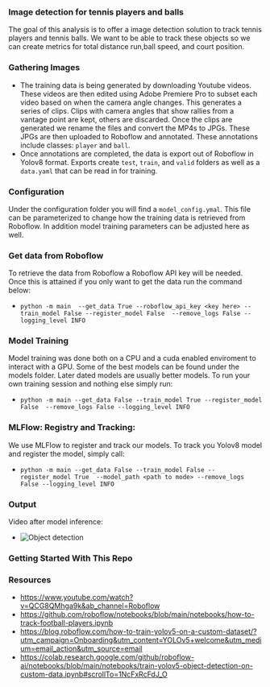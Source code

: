 ### Image detection for tennis players and balls
The goal of this analysis is to offer a image detection solution to track tennis players and tennis balls. We want to be able to track these objects so we can create metrics for total distance run,ball speed, and court position.

### Gathering Images
- The training data is being generated by downloading Youtube videos. These videos are then edited using Adobe Premiere Pro to subset each video based on when the camera angle changes. This generates a series of clips. Clips with camera angles that show rallies from a vantage point are kept, others are discarded. Once the clips are generated we rename the files and convert the MP4s to JPGs. These JPGs are then uploaded to Roboflow and annotated. These annotations include classes: `player` and `ball`.
- Once annotations are completed, the data is export out of Roboflow in Yolov8 format. Exports create `test`, `train`, and `valid` folders as well as a `data.yaml` that can be read in for training.
### Configuration
Under the configuration folder you will find a `model_config.ymal`. This file can be parameterized to change how the training data is retrieved from Roboflow. In addition model training parameters can be adjusted here as well.
### Get data from Roboflow
To retrieve the data from Roboflow a Roboflow API key will be needed. Once this is attained if you only want to get the data run the command below:
- ```python -m main  --get_data True --roboflow_api_key <key here> --train_model False --register_model False  --remove_logs False --logging_level INFO``` 
### Model Training
Model training was done both on a CPU and a cuda enabled enviroment to interact with a GPU. Some of the best models can be found under the models folder. Later dated models are usually better models. To run your own training session and nothing else simply run:
- ```python -m main --get_data False --train_model True --register_model False  --remove_logs False --logging_level INFO``` 
### MLFlow: Registry and Tracking:
We use MLFlow to register and track our models. To track you Yolov8 model and register the model, simply call:
- ```python -m main --get_data False --train_model False --register_model True  --model_path <path to mode> --remove_logs False --logging_level INFO``` 
### Output
Video after model inference:
- ![Object detection](/photos/tennis_object_detection.gif)


### Getting Started With This Repo


### Resources
- https://www.youtube.com/watch?v=QCG8QMhga9k&ab_channel=Roboflow 
- https://github.com/roboflow/notebooks/blob/main/notebooks/how-to-track-football-players.ipynb
- https://blog.roboflow.com/how-to-train-yolov5-on-a-custom-dataset/?utm_campaign=Onboarding&utm_content=YOLOv5+welcome&utm_medium=email_action&utm_source=email
- https://colab.research.google.com/github/roboflow-ai/notebooks/blob/main/notebooks/train-yolov5-object-detection-on-custom-data.ipynb#scrollTo=1NcFxRcFdJ_O
